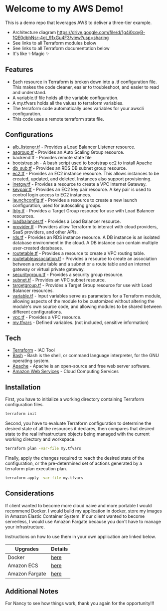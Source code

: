# Welcome to my AWS Demo!






This is a demo repo that leverages AWS to deliver a three-tier example.
-  Architecture diagram https://drive.google.com/file/d/1g4i0cqyB-1QE0dbhNsr-4gt_91xGu4F3/view?usp=sharing
- See links to all Terraform modules below
- See links to all Terraform documentation below
- It's like ✨Magic ✨


## Features

- Each resource in Terraform is broken down into a .tf configuration file. This makes the code cleaner, easier to troubleshoot, and easier to read and understand.
- A variable.tf file holds all the variable configuration.
- A my.tfvars holds all the values to terraform variables.
- The terraform code automatically uses variables for your awscli configuration.
- This code uses a remote terraform state file.

## Configurations

- [alb_listener.tf](https://registry.terraform.io/providers/hashicorp/aws/latest/docs/resources/lb_listener) - Provides a Load Balancer Listener resource.
- [asgroup.tf](https://registry.terraform.io/providers/hashicorp/aws/latest/docs/resources/autoscaling_group) - Provides an Auto Scaling Group resource.
- backend.tf - Provides remote state file
- bootstrap.sh - A bash script used to bootstrap ec2 to install Apache
- [db_sub.tf](https://registry.terraform.io/providers/hashicorp/aws/latest/docs/resources/db_subnet_group) - Provides an RDS DB subnet group resource.
- [ec2.tf](https://registry.terraform.io/providers/hashicorp/aws/3.58.0/docs/resources/instance) - Provides an EC2 instance resource. This allows instances to be created, updated, and deleted. Instances also support provisioning.
- [inetgw.tf](https://registry.terraform.io/providers/hashicorp/aws/latest/docs/resources/internet_gateway) - Provides a resource to create a VPC Internet Gateway.
- [keypair.tf](https://registry.terraform.io/providers/hashicorp/aws/latest/docs/resources/key_pair) - Provides an EC2 key pair resource. A key pair is used to control login access to EC2 instances.
- [launchconfig.tf](https://registry.terraform.io/providers/hashicorp/aws/latest/docs/resources/launch_configuration) - Provides a resource to create a new launch configuration, used for autoscaling groups.
- [lbtg.tf](https://registry.terraform.io/providers/hashicorp/aws/latest/docs/resources/lb_target_group) - Provides a Target Group resource for use with Load Balancer resources.
- [loadbalancer.tf](https://registry.terraform.io/providers/hashicorp/aws/latest/docs/resources/lb) - Provides a Load Balancer resource.
- [provider.tf](https://www.terraform.io/language/providers/configuration) - Providers allow Terraform to interact with cloud providers, SaaS providers, and other APIs.
- [rds.tf](https://registry.terraform.io/providers/hashicorp/aws/latest/docs/resources/db_instance) - Provides an RDS instance resource. A DB instance is an isolated database environment in the cloud. A DB instance can contain multiple user-created databases.
- [routetable.tf](https://registry.terraform.io/providers/hashicorp/aws/latest/docs/resources/route_table) - Provides a resource to create a VPC routing table.
- [routetableassociation.tf](https://registry.terraform.io/providers/hashicorp/aws/latest/docs/resources/route_table_association) - Provides a resource to create an association between a route table and a subnet or a route table and an internet gateway or virtual private gateway.
- [securitygroup.tf](https://registry.terraform.io/providers/hashicorp/aws/latest/docs/resources/security_group) - Provides a security group resource.
- [subnet.tf](https://registry.terraform.io/providers/hashicorp/aws/latest/docs/resources/subnet) - Provides an VPC subnet resource.
- [targetgroup.tf](https://registry.terraform.io/providers/hashicorp/aws/latest/docs/resources/lb_target_group) - Provides a Target Group resource for use with Load Balancer resources.
- [variable.tf](https://www.terraform.io/language/values/variables) - Input variables serve as parameters for a Terraform module, allowing aspects of the module to be customized without altering the module's own source code, and allowing modules to be shared between different configurations.
- [vpc.tf](https://registry.terraform.io/providers/hashicorp/aws/latest/docs/resources/vpc) - Provides a VPC resource.
- [my.tfvars](https://www.terraform.io/language/values/variables) - Defined variables. (not included, sensitive information)
## Tech 

- [Terraform](https://www.terraform.io/) - IAC Tool
- [Bash](https://www.gnu.org/software/bash/) -  Bash is the shell, or command language interpreter, for the GNU operating system.
- [Apache](https://httpd.apache.org/) - Apache is an open-source and free web server software.
- [Amazon Web Services](https://aws.amazon.com/) - Cloud Computing Services 

## Installation


First, you have to initialize a working directory containing Terraform configuration files.

```sh
terraform init
```

Second, you have to evaluate Terraform configuration to determine the desired state of all the resources it declares, then compares that desired state to the real infrastructure objects being managed with the current working directory and workspace.

```sh
terraform plan -var-file my.tfvars
```

Finally, apply the changes required to reach the desired state of the configuration, or the pre-determined set of actions generated by a terraform plan execution plan.

```sh
terraform apply -var-file my.tfvars
```

## Considerations

If client wanted to become more cloud naive and more portable I would recommend Docker. I would build my application in docker, store my images in Amazon Elastic Container System. If our client wanted to become serverless, I would use Amazon Fargate because you don't have to manage your infrastructure.

Instructions on how to use them in your own application are linked below.

| Upgrades | Details |
| ------ | ------ |
| Docker | [here](https://www.docker.com/) |
| Amazon ECS | [here](https://aws.amazon.com/ecs/) |
| Amazon Fargate | [here](https://aws.amazon.com/fargate/) |

## Additional Notes
For Nancy to see how things work, thank you again for the opportunity!!!
